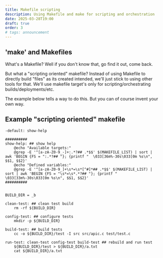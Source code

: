 ```yaml
---
title: Makefile scripting
description: Using Makefile and make for scripting and orchestration
date: 2025-03-28T19:00
draft: true
order: 3
# tags: announcement
---
```


## 'make' and Makefiles

What's a Makefile? Well if you don't know that, go find it out, come back.

But what a "scripting oriented" makefile? Instead of using Makefile to directly build "files" as its created intended, we'll just stick to using other tools for that. We'll use makefile target's only for scripting/orchestrating builds/deployments/etc.

The example below tells a way to do this. But you can of course invent your own way.

## Example "scripting oriented" makefile

```make
-default: show-help

##########
show-help: ## show help
	@echo "Available targets:"
	@grep -E '^[a-zA-Z0-9_-]+:.*?## .*$$' $(MAKEFILE_LIST) | sort | awk 'BEGIN {FS = ":.*?## "}; {printf "  \033[36m%-30s\033[0m %s\n", $$1, $$2}'
	@echo "Defined variables:"
	@grep -E '^[a-zA-Z0-9_]+\s*=\s*[^#]*## .*$$' $(MAKEFILE_LIST) | sort | awk 'BEGIN {FS = "\s*=\s*.*?## "}; {printf "  \033[33m%-30s\033[0m %s\n", $$1, $$2}'
##########


BUILD_DIR = _b

clean-test: ## clean test build
	rm -rf ${BUILD_DIR}

config-test: ## configure tests
	mkdir -p ${BUILD_DIR}

build-test: ## build tests
	cc -o ${BUILD_DIR}/test -I src src/apic.c test/test.c

run-test: clean-test config-test build-test ## rebuild and run test
	${BUILD_DIR}/test > ${BUILD_DIR}/a.txt
	cat ${BUILD_DIR}/a.txt
```